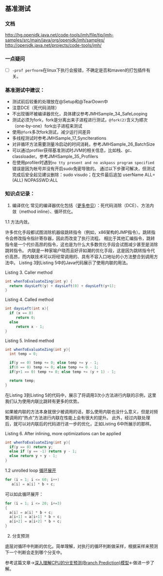 ## 基准测试

### 文档

http://hg.openjdk.java.net/code-tools/jmh/file/tip/jmh-samples/src/main/java/org/openjdk/jmh/samples/
http://openjdk.java.net/projects/code-tools/jmh/

### 一点疑问

- [ ] `-prof perfnorm`在linux下执行会报错，不确定是否和maven的打包插件有关。

### 基准测试中建议：
- 测试前后较重的处理放在@Setup和@TearDown中
- 注意DCE（死代码消除）
- 不出现循环被编译器优化，具体建议参考JMHSample_34_SafeLooping
- 测试必须为fork，fork是分离出来子进程进行测试，`@fork(2)`含义为顺次（one-by-one）fork出子进程来测试
- 使用`@fork`多次fork测试，减少运行间差异
- 多线程测试时参考JMHSample_17_SyncIterations
- 对非循环方法需要测量冷启动的时间消耗，参考JMHSample_26_BatchSize
- 可以通过profiler获得基准测试时JVM的相关信息，比如栈、gc、classloader。参考JMHSample_35_Profilers
- 在使用profiler时遇到`no tty present and no askpass program specified`错误是因为帐号并没有开启sudo免密导致的。
    通过以下步骤可解决，但测试完成后安全起见建议删除：sudo visudo；在文件最后追加 userName ALL=(ALL) NOPASSWD:ALL

### 知识点记录：

1. 编译优化
常见的编译器优化包括（[更多参见](http://www.importnew.com/2009.html)）：死代码消除（DCE）、方法内敛（method inline）、循环优化。

1.1 方法内敛。

许多优化手段都试图消除机器级跳转指令（例如，x86架构的JMP指令）。跳转指令会修改指令指针寄存器，因此而改变了执行流程。
相比于其他汇编指令，跳转指令是一个代价高昂的指令，这也是为什么大多数优化手段会试图减少甚至是消除跳转指令。
内联是一种家喻户晓而且好评如潮的优化手段，这是因为跳转指令代价高昂，而内联技术可以将经常调用的、具有不容入口地址的小方法整合到调用方法中。
Listing 3到Listing 5中的Java代码展示了使用内联的用法。

Listing 3. Caller method
``` java
int whenToEvaluateZing(int y) {
  return daysLeft(y) + daysLeft(0) + daysLeft(y+1);
}
```
Listing 4. Called method
``` java
int daysLeft(int x){
  if (x == 0)
     return 0;
  else
     return x - 1;
}
```
Listing 5. Inlined method
``` java
int whenToEvaluateZing(int y){
  int temp = 0;

  if(y == 0) temp += 0; else temp += y - 1;
  if(0 == 0) temp += 0; else temp += 0 - 1;
  if(y+1 == 0) temp += 0; else temp += (y + 1) - 1;

  return temp;
}
```

在Listing 3到Listing 5的代码中，展示了将调用3次小方法进行内联的示例，这里我们认为使用内联比跳转有更多的优势。

如果被内联的方法本身就很少被调用的话，那么使用内联也没什么意义，但是对频繁调用的“热点”方法进行内联在性能上会有很大的提升。
此外，经过内联处理后，就可以对内联后的代码进行进一步的优化，正如Listing 6中所展示的那样。

Listing 6. After inlining, more optimizations can be applied
```java
int whenToEvaluateZing(int y){
  if(y == 0) return y;
  else if (y == -1) return y - 1;
  else return y + y - 1;
}
```

1.2 unrolled loop [循环展开](https://zh.wikipedia.org/wiki/%E5%BE%AA%E7%8E%AF%E5%B1%95%E5%BC%80)

```java
for (i = 1; i <= 60; i++)
   a[i] = a[i] * b + c;
```

可以如此循环展开：

```java
for (i = 1; i <= 20; i+=3)
{
  a[i] = a[i] * b + c;
  a[i+1] = a[i+1] * b + c;
  a[i+2] = a[i+2] * b + c;
}
```
2. 分支预测

底层对循环中判断的优化。简单理解，对执行的循环判断做采样，根据采样来预测下一个判断会走到哪个分支中。

参考这篇文章->[深入理解CPU的分支预测(Branch Prediction)模型](https://zhuanlan.zhihu.com/p/22469702)<-做进一步了解。
